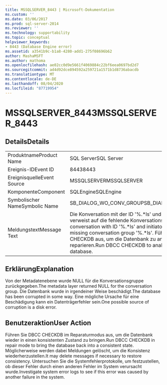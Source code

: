 ```yaml
---
title: MSSQLSERVER_8443 | Microsoft-Dokumentation
ms.custom: ''
ms.date: 03/06/2017
ms.prod: sql-server-2014
ms.reviewer: ''
ms.technology: supportability
ms.topic: conceptual
helpviewer_keywords:
- 8443 (Database Engine error)
ms.assetid: a3541b9c-b1a8-4280-add1-275f08696b62
author: MashaMSFT
ms.author: mathoma
ms.openlocfilehash: ae02cc0d9e5661f4069884c22bf6eea0697bd2d7
ms.sourcegitcommit: ad4d92dce894592a259721a1571b1d8736abacdb
ms.translationtype: MT
ms.contentlocale: de-DE
ms.lasthandoff: 08/04/2020
ms.locfileid: "87719954"
---
```

# <a name="mssqlserver_8443"></a><span data-ttu-id="d0a72-102">MSSQLSERVER_8443</span><span class="sxs-lookup"><span data-stu-id="d0a72-102">MSSQLSERVER_8443</span></span>
    
## <a name="details"></a><span data-ttu-id="d0a72-103">Details</span><span class="sxs-lookup"><span data-stu-id="d0a72-103">Details</span></span>  
  
|||  
|-|-|  
|<span data-ttu-id="d0a72-104">Produktname</span><span class="sxs-lookup"><span data-stu-id="d0a72-104">Product Name</span></span>|<span data-ttu-id="d0a72-105">SQL Server</span><span class="sxs-lookup"><span data-stu-id="d0a72-105">SQL Server</span></span>|  
|<span data-ttu-id="d0a72-106">Ereignis-ID</span><span class="sxs-lookup"><span data-stu-id="d0a72-106">Event ID</span></span>|<span data-ttu-id="d0a72-107">8443</span><span class="sxs-lookup"><span data-stu-id="d0a72-107">8443</span></span>|  
|<span data-ttu-id="d0a72-108">Ereignisquelle</span><span class="sxs-lookup"><span data-stu-id="d0a72-108">Event Source</span></span>|<span data-ttu-id="d0a72-109">MSSQLSERVER</span><span class="sxs-lookup"><span data-stu-id="d0a72-109">MSSQLSERVER</span></span>|  
|<span data-ttu-id="d0a72-110">Komponente</span><span class="sxs-lookup"><span data-stu-id="d0a72-110">Component</span></span>|<span data-ttu-id="d0a72-111">SQLEngine</span><span class="sxs-lookup"><span data-stu-id="d0a72-111">SQLEngine</span></span>|  
|<span data-ttu-id="d0a72-112">Symbolischer Name</span><span class="sxs-lookup"><span data-stu-id="d0a72-112">Symbolic Name</span></span>|<span data-ttu-id="d0a72-113">SB_DIALOG_WO_CONV_GROUP</span><span class="sxs-lookup"><span data-stu-id="d0a72-113">SB_DIALOG_WO_CONV_GROUP</span></span>|  
|<span data-ttu-id="d0a72-114">Meldungstext</span><span class="sxs-lookup"><span data-stu-id="d0a72-114">Message Text</span></span>|<span data-ttu-id="d0a72-115">Die Konversation mit der ID '%.\*ls' und dem Initiator %d verweist auf die fehlende Konversationsgruppe '%.\*ls'.</span><span class="sxs-lookup"><span data-stu-id="d0a72-115">The conversation with ID '%.\*ls' and initiator %d references a missing conversation group '%.\*ls'.</span></span> <span data-ttu-id="d0a72-116">Führen Sie DBCC CHECKDB aus, um die Datenbank zu analysieren und zu reparieren.</span><span class="sxs-lookup"><span data-stu-id="d0a72-116">Run DBCC CHECKDB to analyze and repair the database.</span></span>|  
  
## <a name="explanation"></a><span data-ttu-id="d0a72-117">Erklärung</span><span class="sxs-lookup"><span data-stu-id="d0a72-117">Explanation</span></span>  
 <span data-ttu-id="d0a72-118">Von der Metadatenebene wurde NULL für die Konversationsgruppe zurückgegeben.</span><span class="sxs-lookup"><span data-stu-id="d0a72-118">The metadata layer returned NULL for the conversation group.</span></span> <span data-ttu-id="d0a72-119">Die Datenbank wurde in irgendeiner Weise beschädigt.</span><span class="sxs-lookup"><span data-stu-id="d0a72-119">The database has been corrupted in some way.</span></span> <span data-ttu-id="d0a72-120">Eine mögliche Ursache für eine Beschädigung kann ein Datenträgerfehler sein.</span><span class="sxs-lookup"><span data-stu-id="d0a72-120">One possible source of corruption is a disk error.</span></span>  
  
## <a name="user-action"></a><span data-ttu-id="d0a72-121">Benutzeraktion</span><span class="sxs-lookup"><span data-stu-id="d0a72-121">User Action</span></span>  
 <span data-ttu-id="d0a72-122">Führen Sie DBCC CHECKDB im Reparaturmodus aus, um die Datenbank wieder in einen konsistenten Zustand zu bringen.</span><span class="sxs-lookup"><span data-stu-id="d0a72-122">Run DBCC CHECKDB in repair mode to bring the database back into a consistent state.</span></span> <span data-ttu-id="d0a72-123">Möglicherweise werden dabei Meldungen gelöscht, um die Konsistenz wiederherzustellen.</span><span class="sxs-lookup"><span data-stu-id="d0a72-123">It may delete messages if necessary to restore consistency.</span></span> <span data-ttu-id="d0a72-124">Untersuchen Sie die Systemfehlerprotokolle, um festzustellen, ob dieser Fehler durch einen anderen Fehler im System verursacht wurde.</span><span class="sxs-lookup"><span data-stu-id="d0a72-124">Investigate system error logs to see if this error was caused by another failure in the system.</span></span>  
  
  
